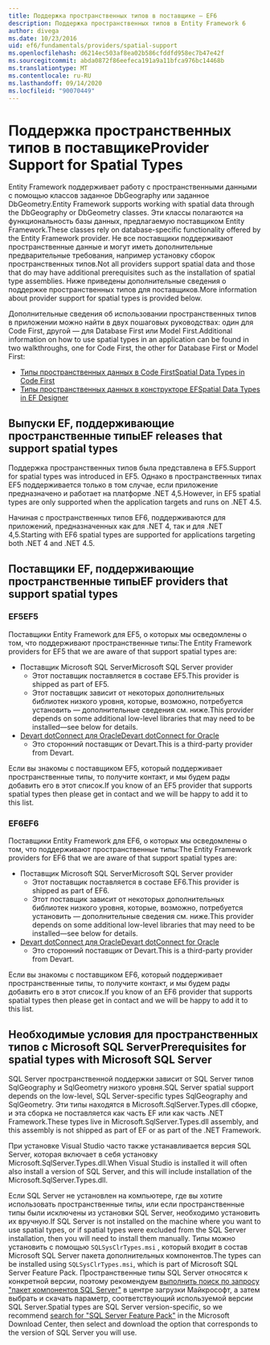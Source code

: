 ```yaml
---
title: Поддержка пространственных типов в поставщике — EF6
description: Поддержка пространственных типов в Entity Framework 6
author: divega
ms.date: 10/23/2016
uid: ef6/fundamentals/providers/spatial-support
ms.openlocfilehash: d6214ec503af8ea02b586cfddfd958ec7b47e42f
ms.sourcegitcommit: abda0872f86eefeca191a9a11bfca976bc14468b
ms.translationtype: MT
ms.contentlocale: ru-RU
ms.lasthandoff: 09/14/2020
ms.locfileid: "90070449"
---
```

# <a name="provider-support-for-spatial-types"></a><span data-ttu-id="6cb99-103">Поддержка пространственных типов в поставщике</span><span class="sxs-lookup"><span data-stu-id="6cb99-103">Provider Support for Spatial Types</span></span>
<span data-ttu-id="6cb99-104">Entity Framework поддерживает работу с пространственными данными с помощью классов заданное DbGeography или заданное DbGeometry.</span><span class="sxs-lookup"><span data-stu-id="6cb99-104">Entity Framework supports working with spatial data through the DbGeography or DbGeometry classes.</span></span> <span data-ttu-id="6cb99-105">Эти классы полагаются на функциональность базы данных, предлагаемую поставщиком Entity Framework.</span><span class="sxs-lookup"><span data-stu-id="6cb99-105">These classes rely on database-specific functionality offered by the Entity Framework provider.</span></span> <span data-ttu-id="6cb99-106">Не все поставщики поддерживают пространственные данные и могут иметь дополнительные предварительные требования, например установку сборок пространственных типов.</span><span class="sxs-lookup"><span data-stu-id="6cb99-106">Not all providers support spatial data and those that do may have additional prerequisites such as the installation of spatial type assemblies.</span></span> <span data-ttu-id="6cb99-107">Ниже приведены дополнительные сведения о поддержке пространственных типов для поставщиков.</span><span class="sxs-lookup"><span data-stu-id="6cb99-107">More information about provider support for spatial types is provided below.</span></span>  

<span data-ttu-id="6cb99-108">Дополнительные сведения об использовании пространственных типов в приложении можно найти в двух пошаговых руководствах: один для Code First, другой — для Database First или Model First.</span><span class="sxs-lookup"><span data-stu-id="6cb99-108">Additional information on how to use spatial types in an application can be found in two walkthroughs, one for Code First, the other for Database First or Model First:</span></span>  

- [<span data-ttu-id="6cb99-109">Типы пространственных данных в Code First</span><span class="sxs-lookup"><span data-stu-id="6cb99-109">Spatial Data Types in Code First</span></span>](xref:ef6/modeling/code-first/data-types/spatial)  
- [<span data-ttu-id="6cb99-110">Типы пространственных данных в конструкторе EF</span><span class="sxs-lookup"><span data-stu-id="6cb99-110">Spatial Data Types in EF Designer</span></span>](xref:ef6/modeling/designer/data-types/spatial)  

## <a name="ef-releases-that-support-spatial-types"></a><span data-ttu-id="6cb99-111">Выпуски EF, поддерживающие пространственные типы</span><span class="sxs-lookup"><span data-stu-id="6cb99-111">EF releases that support spatial types</span></span>  

<span data-ttu-id="6cb99-112">Поддержка пространственных типов была представлена в EF5.</span><span class="sxs-lookup"><span data-stu-id="6cb99-112">Support for spatial types was introduced in EF5.</span></span> <span data-ttu-id="6cb99-113">Однако в пространственных типах EF5 поддерживается только в том случае, если приложение предназначено и работает на платформе .NET 4,5.</span><span class="sxs-lookup"><span data-stu-id="6cb99-113">However, in EF5 spatial types are only supported when the application targets and runs on .NET 4.5.</span></span>  

<span data-ttu-id="6cb99-114">Начиная с пространственных типов EF6, поддерживаются для приложений, предназначенных как для .NET 4, так и для .NET 4,5.</span><span class="sxs-lookup"><span data-stu-id="6cb99-114">Starting with EF6 spatial types are supported for applications targeting both .NET 4 and .NET 4.5.</span></span>  

## <a name="ef-providers-that-support-spatial-types"></a><span data-ttu-id="6cb99-115">Поставщики EF, поддерживающие пространственные типы</span><span class="sxs-lookup"><span data-stu-id="6cb99-115">EF providers that support spatial types</span></span>  

### <a name="ef5"></a><span data-ttu-id="6cb99-116">EF5</span><span class="sxs-lookup"><span data-stu-id="6cb99-116">EF5</span></span>  

<span data-ttu-id="6cb99-117">Поставщики Entity Framework для EF5, о которых мы осведомлены о том, что поддерживают пространственные типы:</span><span class="sxs-lookup"><span data-stu-id="6cb99-117">The Entity Framework providers for EF5 that we are aware of that support spatial types are:</span></span>  

- <span data-ttu-id="6cb99-118">Поставщик Microsoft SQL Server</span><span class="sxs-lookup"><span data-stu-id="6cb99-118">Microsoft SQL Server provider</span></span>  
    - <span data-ttu-id="6cb99-119">Этот поставщик поставляется в составе EF5.</span><span class="sxs-lookup"><span data-stu-id="6cb99-119">This provider is shipped as part of EF5.</span></span>  
    - <span data-ttu-id="6cb99-120">Этот поставщик зависит от некоторых дополнительных библиотек низкого уровня, которые, возможно, потребуется установить — дополнительные сведения см. ниже.</span><span class="sxs-lookup"><span data-stu-id="6cb99-120">This provider depends on some additional low-level libraries that may need to be installed—see below for details.</span></span>  
- [<span data-ttu-id="6cb99-121">Devart dotConnect для Oracle</span><span class="sxs-lookup"><span data-stu-id="6cb99-121">Devart dotConnect for Oracle</span></span>](https://www.devart.com/dotconnect/oracle/)  
    - <span data-ttu-id="6cb99-122">Это сторонний поставщик от Devart.</span><span class="sxs-lookup"><span data-stu-id="6cb99-122">This is a third-party provider from Devart.</span></span>  

<span data-ttu-id="6cb99-123">Если вы знакомы с поставщиком EF5, который поддерживает пространственные типы, то получите контакт, и мы будем рады добавить его в этот список.</span><span class="sxs-lookup"><span data-stu-id="6cb99-123">If you know of an EF5 provider that supports spatial types then please get in contact and we will be happy to add it to this list.</span></span>  

### <a name="ef6"></a><span data-ttu-id="6cb99-124">EF6</span><span class="sxs-lookup"><span data-stu-id="6cb99-124">EF6</span></span>  

<span data-ttu-id="6cb99-125">Поставщики Entity Framework для EF6, о которых мы осведомлены о том, что поддерживают пространственные типы:</span><span class="sxs-lookup"><span data-stu-id="6cb99-125">The Entity Framework providers for EF6 that we are aware of that support spatial types are:</span></span>  

- <span data-ttu-id="6cb99-126">Поставщик Microsoft SQL Server</span><span class="sxs-lookup"><span data-stu-id="6cb99-126">Microsoft SQL Server provider</span></span>  
    - <span data-ttu-id="6cb99-127">Этот поставщик поставляется в составе EF6.</span><span class="sxs-lookup"><span data-stu-id="6cb99-127">This provider is shipped as part of EF6.</span></span>  
    - <span data-ttu-id="6cb99-128">Этот поставщик зависит от некоторых дополнительных библиотек низкого уровня, которые, возможно, потребуется установить — дополнительные сведения см. ниже.</span><span class="sxs-lookup"><span data-stu-id="6cb99-128">This provider depends on some additional low-level libraries that may need to be installed—see below for details.</span></span>  
- [<span data-ttu-id="6cb99-129">Devart dotConnect для Oracle</span><span class="sxs-lookup"><span data-stu-id="6cb99-129">Devart dotConnect for Oracle</span></span>](https://www.devart.com/dotconnect/oracle/)  
    - <span data-ttu-id="6cb99-130">Это сторонний поставщик от Devart.</span><span class="sxs-lookup"><span data-stu-id="6cb99-130">This is a third-party provider from Devart.</span></span>  

<span data-ttu-id="6cb99-131">Если вы знакомы с поставщиком EF6, который поддерживает пространственные типы, то получите контакт, и мы будем рады добавить его в этот список.</span><span class="sxs-lookup"><span data-stu-id="6cb99-131">If you know of an EF6 provider that supports spatial types then please get in contact and we will be happy to add it to this list.</span></span>  

## <a name="prerequisites-for-spatial-types-with-microsoft-sql-server"></a><span data-ttu-id="6cb99-132">Необходимые условия для пространственных типов с Microsoft SQL Server</span><span class="sxs-lookup"><span data-stu-id="6cb99-132">Prerequisites for spatial types with Microsoft SQL Server</span></span>  

<span data-ttu-id="6cb99-133">SQL Server пространственной поддержки зависит от SQL Server типов SqlGeography и SqlGeometry низкого уровня.</span><span class="sxs-lookup"><span data-stu-id="6cb99-133">SQL Server spatial support depends on the low-level, SQL Server-specific types SqlGeography and SqlGeometry.</span></span> <span data-ttu-id="6cb99-134">Эти типы находятся в Microsoft.SqlServer.Types.dll сборке, и эта сборка не поставляется как часть EF или как часть .NET Framework.</span><span class="sxs-lookup"><span data-stu-id="6cb99-134">These types live in Microsoft.SqlServer.Types.dll assembly, and this assembly is not shipped as part of EF or as part of the .NET Framework.</span></span>  

<span data-ttu-id="6cb99-135">При установке Visual Studio часто также устанавливается версия SQL Server, которая включает в себя установку Microsoft.SqlServer.Types.dll.</span><span class="sxs-lookup"><span data-stu-id="6cb99-135">When Visual Studio is installed it will often also install a version of SQL Server, and this will include installation of the Microsoft.SqlServer.Types.dll.</span></span>  

<span data-ttu-id="6cb99-136">Если SQL Server не установлен на компьютере, где вы хотите использовать пространственные типы, или если пространственные типы были исключены из установки SQL Server, необходимо установить их вручную.</span><span class="sxs-lookup"><span data-stu-id="6cb99-136">If SQL Server is not installed on the machine where you want to use spatial types, or if spatial types were excluded from the SQL Server installation, then you will need to install them manually.</span></span> <span data-ttu-id="6cb99-137">Типы можно установить с помощью `SQLSysClrTypes.msi` , который входит в состав Microsoft SQL Server пакета дополнительных компонентов.</span><span class="sxs-lookup"><span data-stu-id="6cb99-137">The types can be installed using `SQLSysClrTypes.msi`, which is part of Microsoft SQL Server Feature Pack.</span></span> <span data-ttu-id="6cb99-138">Пространственные типы SQL Server относятся к конкретной версии, поэтому рекомендуем [выполнить поиск по запросу "пакет компонентов SQL Server"](https://www.microsoft.com/search/result.aspx?q=sql+server+feature+pack) в центре загрузки Майкрософт, а затем выбрать и скачать параметр, соответствующий используемой версии SQL Server.</span><span class="sxs-lookup"><span data-stu-id="6cb99-138">Spatial types are SQL Server version-specific, so we recommend [search for "SQL Server Feature Pack"](https://www.microsoft.com/search/result.aspx?q=sql+server+feature+pack) in the Microsoft Download Center, then select and download the option that corresponds to the version of SQL Server you will use.</span></span>
